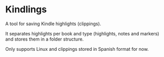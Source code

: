 
# Kindlings
A tool for saving Kindle highlights (clippings).

It separates highlights per book and type (highlights, notes and markers) and stores them in a folder structure.

Only supports Linux and clippings stored in Spanish format for now.


